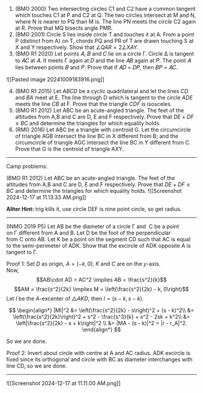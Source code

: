 1. (BMO 2000) Two intersecting circles C1 and C2 have a common tangent which touches C1 at P and C2 at Q. The two circles intersect at M and N, where N is nearer to PQ than M is. The line PN meets the circle C2 again at R. Prove that MQ bisects angle PMR.
2. (BMO 2001) Circle S lies inside circle T and touches it at A. From a point P (distinct from A) on T, chords PQ and PR of T are drawn touching S at X and Y respectively. Show that $\angle  QAR=2 \angle XAY$.
3. (BMO R1 2020) Let points 𝐴, 𝐵 and 𝐶 lie on a circle Γ. Circle Δ is tangent to 𝐴𝐶 at 𝐴. It meets Γ again at 𝐷 and the line 𝐴𝐵 again at 𝑃. The point 𝐴 lies between points 𝐵 and 𝑃. Prove that if 𝐴𝐷 = 𝐷𝑃, then 𝐵𝑃 = 𝐴𝐶.

![[Pasted image 20241009183916.png]]

4.  (BMO R1 2015) Let $ABCD$ be a cyclic quadrilateral and let the lines $CD$ and $BA$ meet at E. The line through D which is tangent to the circle $ADE$ meets the line $CB$ at F. Prove that the triangle $CDF$ is isosceles.
5.  (BMO R1 2012) Let ABC be an acute-angled triangle. The feet of the altitudes from A,B and C are D, E and F respectively. Prove that $DE+DF ≤ BC$ and determine the triangles for which equality holds.
6.  (RMO 2016) Let ABC be a triangle with centroid G. Let the circumcircle of triangle AGB intersect the line BC in X different from B; and the circumcircle of triangle AGC intersect the line BC in Y different from C. Prove that G is the centroid of triangle AXY.

---

Camp problems:

(BMO R1 2012) Let ABC be an acute-angled triangle. The feet of the altitudes from A,B and C are D, E and F respectively. Prove that $DE+DF ≤ BC$ and determine the triangles for which equality holds.
![[Screenshot 2024-12-17 at 11.13.33 AM.png]]

**Aliter Hint:** trig kills it, use circle DEF is nine point circle, so get radius.

---

(INMO 2019 P5) Let AB be the diameter of a circle Γ and  C be a point on Γ different from A and B. Let D be the foot of the perpendicular from C onto AB. Let K be a point on the segment CD such that AC is equal to the semi-perimeter of ADK. Show that the excircle of ADK opposite A is tangent to Γ.

Proof 1:
Set $D$ as origin, $A = (-k, 0)$, $K$ and $C$ are on the $y$-axis.  
Now,  
$$AB\cdot AD = AC^2 \implies AB = \frac{s^2}{k}$$$$AM = \frac{s^2}{2k} \implies M = \left(\frac{s^2}{2k} - k, 0\right)$$Let $I$ be the $A$-excenter of $\triangle AKD$, then $I = (s-k, s-k)$.

$$
\begin{align*}
|MI|^2 &= \left(\frac{s^2}{2k} - s\right)^2 + (s - k)^2\\
&= \left(\frac{s^2}{2k}\right)^2 + s^2 - \frac{s^3}{k} + s^2 - 2sk + k^2\\
&= \left|\frac{s^2}{2k} - s + k\right|^2 \\
&= |MA - (s - k)|^2 = |r - r_A|^2.
\end{align*}
$$

So we are done.

Proof 2: Invert about circle with centre at A and AC radius. ADK excircle is fixed since its orthogonal and circle with BC as diameter interchanges with line CD, so we are done.

---

![[Screenshot 2024-12-17 at 11.11.00 AM.png]]
